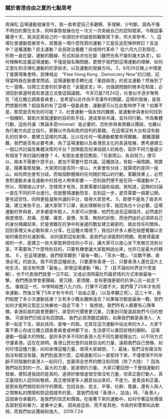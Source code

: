 <h3>關於香港自由之夏的七點思考</h3>
<hr>
周保松
這場運動發展至今，我一直希望自己多觀察、多理解、少判斷，因為不懂不明白的實在太多，同時事態發展也在一次又一次突破自己的認知框架。今晚因事離港十天，我決定將自己的一些很初步的疑惑和觀察寫下來，供大家參考。
1，這場社會運動發展至今，其實是一場什麼性質的運動？它是反逃犯條例修訂？反送中？逆權運動？民主運動？全民政治覺醒？抑或時代革命？
從六月九日到現在，形勢一直在變，運動的戰線、形式和訴求也在變（雖然也有不變的幾大訴求）。如何理解和定義這場運動，不僅是個名稱問題，更關乎我們對這場運動的理解、如何正當化和合理化運動的抗爭訴求，以及運動的發展方向。
2，6月26日晚上中環愛丁堡廣場集會時，民陣喊出　“Free Hong Kong , Democracy Now"的口號，記得當時我在臉書曾問過，這場運動會否轉化成「重啟政改」的民主運動？然後到了七一當晚，佔領立法會的抗爭者在「金鐘宣言」中，也強調問題的根本在制度，必須回到普選特首和普選立法會這個議題。
今天已是7月24日，社會似乎逐步聚焦在「成立獨立調查委員會」，並希望以此作為平息事件的關鍵。這樣的發展，是我們想要的嗎？假設真的有了這樣一個委員會，運動便可以在此暫時停下來？如果不是，那麼是否有別的可能？
3，社會運動一個永恆的難題，是運動參與者如何找到一個機制，幫助大家就運動的目的和手段，達成某些共識，並共同行動。作為集體行動，這些共識（無論多麼minimal）是必要的，否則參與者將難以團結，也難以為行動方向定立指引，更難以作為和政府談判的基礎。
在這場沒有大台和沒有臉孔的抗爭中，要建立這樣的共識，比以往任何一場運動都要來得艱難。
艱難還艱難，我們是否有必要考慮，為了這場運動以及香港民主化的長遠發展，應考慮建立一個公共討論及集體決策的平台？民陣能否扮演協調人的角色，容許不同力量最少有個坐下來討論的機會？
4，有朋友或會回應說，「兄弟爬山，各自努力」便可以，根本不需要什麼平台，更加不需要什麼共識。這種說法，有點一廂情願。現實是，隨著事態發展，大家爬的是否同一座山，大家會有分歧；就算爬的是同一座山，如何爬也會有分歧。而每個群體做的任何關於爬山的行動，客觀效果上，必然會對運動本身及運動中的其他人帶來影響－－否則我們便不是在同一場運動中了。
所以，爬哪座山才好，怎樣爬才有效，其實需要討論和協調。我知道，這類的討論一直在不同的平台進行。但就整場運動而言，去到這一步，是否需要一個更公開、更有認受性、同時更能凝聚共識的平台，值得大家思考。
5，即使不是為了尋求共識，建立某些平台，讓大家除下口罩，彼此理解和分享，我認為也十分必要。這場運動的參與者，許多都是年輕人。大家可以想像，他們在過去這兩個月，必然處於極度憤怒、悲痛、恐懼、痛苦、疲憊、失落、無助的狀態，而他們由於必須將自己的身份掩藏起來，於是很難在抗爭中和身邊的戰友建立親密的、彼此信任的關係，回到家裡又未必敢和家人分享。在這種大環境下，我估計許多人都在經歷著難以言喻的痛苦的社運創傷。
如何面對這些創傷，是我們必須面對的問題。我覺得最直接的一步，是建立一些大家能夠信任的小平台，讓大家可以放心坐下來做交流和分享。不需要為了什麼特別目的，只要有機會讓大家能夠說出來，也許已是最大的釋放。
６，在這場運動，我們經常聽到「最後一戰」、「背水一戰」、「此戰不勝、香港必死」的說法。我不同意這種說法。只要還有香港一日，只要香港人還在這片土地生活，就沒有所謂「最後」。即使這場運動「輸」了（且不論如何界定什麼是輸），也不代表我們就會一沉不起，又或必須用最壯烈最悲情的方式來做最後一擊。
我們應該學會更團結、更沉穩、更清醒、並有更強更韌的抗爭心志一起走下去。
像我這一代，中學時經歷八九六四，打擊不可謂不大，我們等了25年才有雨傘運動，然後又等了5年才有今年的「自由之夏」（以及李鵬之死）。這三十年，我們經歷了多少次運動低潮？又有多少戰友離隊遠去？如果每次都是最後一戰，我們如何才能夠又堅定又快樂地一路走下來？！
我想說，我們所有人都要有心理準備，香港前面的路會更難行，承受的代價會更沉重，沉重到可能遠超我們今日的想像。
可是我們已經沒有回頭路。
我們必須清醒認識到，如果我們都是香港人，大家一起走下去，彼此扶持，是唯一的路。尤其在這次運動中站出來的大人，大家千萬不要心存成立獨立調查委員會或林鄭下台，生活便可以重回安穩的願盼。
這場運動一個最大的特點，是許多許多不同的香港人在不同位置發聲出力，以不同方式守護香港。這在在說明，香港公民社會的自救自治的力量，遠超我們自己想像。如何珍惜這種力量，如何承傳這種力量，值得大家細想。
7，最後，我們沒有槍沒有炮沒有棍沒有錢，我們到底憑什麼，這場運動可以一直堅持下來，不僅使得不同年齡不同階層的香港人一起同行，並贏得全世界的關注和同情（除了大陸）？
因為我們站在對的一方。最大的力量，是道德的力量。
大家只要回想一下整個運動的發展，便知道我說的是真的。道德好像很虛很空很沒有力量，但真正能打動人，真正贏得別人認同和敬佩，真正使得更多人願意站出來的，不是力，是善良和正義，是那些我們相信和持守的價值，包括自由、民主、平等、社群、尊嚴，還有人與人之間無私的關懷和對這個城市的愛。
當我們高喊「香港人，加油」時，「香港人」這個身份承載的，是我們的信念和價值。在接著下來的運動中，如何守著這些價值去面對惡和暴力，是重中之重。
因為是這些，而不是其他，令政府和警察如此軟弱，而我們如此團結和強大。
2019.7.24
